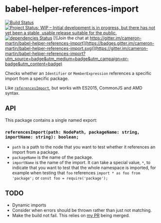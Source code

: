 # babel-helper-references-import

[![Build Status](https://travis-ci.org/cameron-martin/babel-helper-references-import.svg?branch=master)](https://travis-ci.org/cameron-martin/babel-helper-references-import)
[![Project Status: WIP – Initial development is in progress, but there has not yet been a stable, usable release suitable for the public.](http://www.repostatus.org/badges/latest/wip.svg)](http://www.repostatus.org/#wip)
[![dependencies Status](https://david-dm.org/cameron-martin/babel-helper-references-import/status.svg)](https://david-dm.org/cameron-martin/babel-helper-references-import)
[![Join the chat at https://gitter.im/cameron-martin/babel-helper-references-import](https://badges.gitter.im/cameron-martin/babel-helper-references-import.svg)](https://gitter.im/cameron-martin/babel-helper-references-import?utm_source=badge&utm_medium=badge&utm_campaign=pr-badge&utm_content=badge)

Checks whether an `Identifier` or `MemberExpression` references a specific import from a specific package.

Like [`referencesImport`][referencesImport], but works with ES2015, CommonJS and AMD syntax.

[referencesImport]: https://github.com/babel/babel/blob/a1c7449a9276987ead4788c4333190c922ba0658/packages/babel-traverse/src/path/introspection.js#L160

## API

This package contains a single named export:

### `referencesImport(path: NodePath, packageName: string, importName: string): boolean;`

* `path` is a path to the node that you want to test whether it references an import from a package.
* `packageName` is the name of the package.
* `importName` is the name of the import. It can take a special value, `*`, to indicate that you want to test that the whole namespace is imported, for example when testing that `foo` references `import * as foo from 'package';` or `const foo = require('package');`

## TODO

* Dynamic imports
* Consider when errors should be thrown rather than just not matching.
* Make the build not fail. This relies on [my PR](https://github.com/DefinitelyTyped/DefinitelyTyped/pull/21680) being merged.
